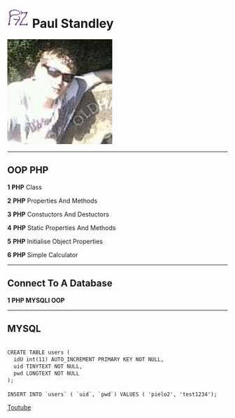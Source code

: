 # ![Icon](img/pro-icon-1.png) **__Paul Standley__**

![Profile Pick](img/profile.png)

---

## OOP PHP

__1__ **PHP** Class

__2__ **PHP** Properties And Methods

__3__ **PHP** Constuctors And Destuctors

__4__ **PHP** Static Properties And Methods

__5__ **PHP**  Initialise Object Properties

__6__ **PHP** Simple Calculator

---

## Connect To A Database

__1__ **PHP MYSQLI OOP**

---

## MYSQL

```mysql

CREATE TABLE users (
  idU int(11) AUTO_INCREMENT PRIMARY KEY NOT NULL,
  uid TINYTEXT NOT NULL,
  pwd LONGTEXT NOT NULL  
);

INSERT INTO `users` ( `uid`, `pwd`) VALUES ( 'pielo2', 'test1234');

```

[Toutube](https://www.youtube.com/watch?v=OTSgHCyafSM&list=PL0eyrZgxdwhypQiZnYXM7z7-OTkcMgGPh&index=9)
